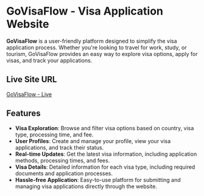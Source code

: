 # GoVisaFlow - Visa Application Website

**GoVisaFlow** is a user-friendly platform designed to simplify the visa application process. Whether you're looking to travel for work, study, or tourism, GoVisaFlow provides an easy way to explore visa options, apply for visas, and track your applications.

## Live Site URL
[GoVisaFlow - Live](https://govisaflow.netlify.app/)

## Features
- **Visa Exploration**: Browse and filter visa options based on country, visa type, processing time, and fee.
- **User Profiles**: Create and manage your profile, view your visa applications, and track their status.
- **Real-time Updates**: Get the latest visa information, including application methods, processing times, and fees.
- **Visa Details**: Detailed information for each visa type, including required documents and application processes.
- **Hassle-free Application**: Easy-to-use platform for submitting and managing visa applications directly through the website.
